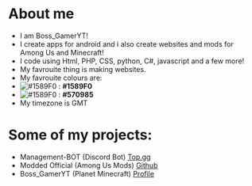 # About me
- I am Boss_GamerYT!
- I create apps for android and i also create websites and mods for Among Us and Minecraft!
- I code using Html, PHP, CSS, python, C#, javascript and a few more!
- My favrouite thing is making websites.
- My favrouite colours are:
- ![#1589F0](https://via.placeholder.com/15/070a4f/000000?text=+) : **#1589F0**
- ![#1589F0](https://via.placeholder.com/15/570985/000000?text=+) : **#570985**
- My timezone is GMT

# Some of my projects:
 - Management-BOT (Discord Bot) [Top.gg](https://top.gg/bot/728321115948318770)
 - Modded Official (Among Us Mods) [Github](https://github.com/MODDED-OFFICIAL)
 - Boss_GamerYT (Planet Minecraft) [Profile](https://www.planetminecraft.com/member/boss_gameryt/)

